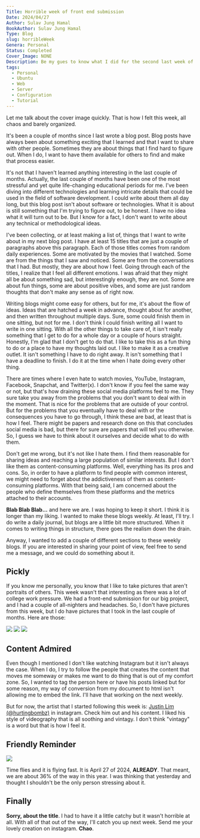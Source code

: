```yaml
---
Title: Horrible week of front end submission
Date: 2024/04/27
Author: Sulav Jung Hamal
BookAuthor: Sulav Jung Hamal
Type: Blog
slug: horribleWeek
Genera: Personal
Status: Completed
Cover_Image: NONE
Description: Be my gues to know what I did for the second last week of April.
tags:
  - Personal
  - Ubuntu
  - Web
  - Server
  - Configuration
  - Tutorial
---
```


Let me talk about the cover image quickly. That is how I felt this week, all chaos and barely organized.

It's been a couple of months since I last wrote a blog post. Blog posts have always been about something exciting that I learned and that I want to share with other people. Sometimes they are about things that I find hard to figure out. When I do, I want to have them available for others to find and make that process easier.

It's not that I haven't learned anything interesting in the last couple of months. Actually, the last couple of months have been one of the most stressful and yet quite life-changing educational periods for me. I've been diving into different technologies and learning intricate details that could be used in the field of software development. I could write about them all day long, but this blog post isn't about software or technologies. What it is about is still something that I'm trying to figure out, to be honest. I have no idea what it will turn out to be. But I know for a fact, I don't want to write about any technical or methodological ideas.

I've been collecting, or at least making a list of, things that I want to write about in my next blog post. I have at least 15 titles that are just a couple of paragraphs above this paragraph. Each of those titles comes from random daily experiences. Some are motivated by the movies that I watched. Some are from the things that I saw and noticed. Some are from the conversations that I had. But mostly, they are about how I feel. Going through each of the titles, I realize that I feel all different emotions. I was afraid that they might all be about something sad, but interestingly enough, they are not. Some are about fun things, some are about positive vibes, and some are just random thoughts that don't make any sense as of right now.

Writing blogs might come easy for others, but for me, it's about the flow of ideas. Ideas that are hatched a week in advance, thought about for another, and then written throughout multiple days. Sure, some could finish them in one sitting, but not for me. I don't think I could finish writing all I want to write in one sitting. With all the other things to take care of, it isn't really something that I get to do for a whole day or a couple of hours straight. Honestly, I'm glad that I don't get to do that. I like to take this as a fun thing to do or a place to have my thoughts laid out. I like to make it as a creative outlet. It isn't something I have to do right away. It isn't something that I have a deadline to finish. I do it at the time when I hate doing every other thing.

There are times where I even hate to watch movies, YouTube, Instagram, Facebook, Snapchat, and Twitter(x). I don't know if you feel the same way or not, but that's how draining these social media platforms feel to me. They sure take you away from the problems that you don't want to deal with in the moment. That is nice for the problems that are outside of your control. But for the problems that you eventually have to deal with or the consequences you have to go through, I think these are bad, at least that is how I feel. There might be papers and research done on this that concludes social media is bad, but there for sure are papers that will tell you otherwise. So, I guess we have to think about it ourselves and decide what to do with them.

Don't get me wrong, but it's not like I hate them. I find them reasonable for sharing ideas and reaching a large population of similar interests. But I don't like them as content-consuming platforms. Well, everything has its pros and cons. So, in order to have a platform to find people with common interest, we might need to forget about the addictiveness of them as content-consuming platforms. With that being said, I am concerned about the people who define themselves from these platforms and the metrics attached to their accounts.

**Blab Blab Blab...** and here we are. I was hoping to keep it short. I think it is longer than my liking. I wanted to make these blogs weekly. At least, I'll try. I do write a daily journal, but blogs are a little bit more structured. When it comes to writing things in structure, there goes the realism down the drain.

Anyway, I wanted to add a couple of different sections to these weekly blogs. If you are interested in sharing your point of view, feel free to send me a message, and we could do something about it.

## Pickly

If you know me personally, you know that I like to take pictures that aren't portraits of others. This week wasn't that interesting as there was a lot of college work pressure. We had a front-end submission for our big project, and I had a couple of all-nighters and headaches. So, I don't have pictures from this week, but I do have pictures that I took in the last couple of months. Here are those:

<div class="images3">
<img src="https://images.pexels.com/photos/21223491/pexels-photo-21223491.jpeg?auto=compress&cs=tinysrgb&w=1260&h=750&dpr=2" />
<img src="https://images.pexels.com/photos/21223490/pexels-photo-21223490.jpeg?auto=compress&cs=tinysrgb&w=1260&h=750&dpr=2" />
<img src = "https://images.pexels.com/photos/19908264/pexels-photo-19908264/free-photo-of-a-person-walking-down-a-snowy-street-in-a-city.jpeg?auto=compress&cs=tinysrgb&w=1260&h=750&dpr=2" />

</div>

## Content Admired

Even though I mentioned I don't like watching Instagram but it isn't always the case. When I do, I try to follow the people that creates the content that moves me someway or makes me want to do thing that is out of my comfort zone. So, I wanted to tag the person here or have his posts linked but for some reason, my way of conversion from my document to html isn't allowing me to embed the link. I'll have that working on the next weekly.

But for now, the artist that I started following this week is: [Justin Lim (@hurtingbombz)](https://www.instagram.com/hurtingbombz?igsh=MzRlODBiNWFlZA==) in instagram. Check him out and his content. I liked his style of videography that is all soothing and vintagy. I don't think "vintagy" is a word but that is how I feel it.

## Friendly Reminder

<img class="inlineImage" src="https://source.unsplash.com/clear-hour-glass-Xd_H7iOwKN0" />

Time flies and it is flying fast. It is April 27 of 2024, **ALREADY**. That meant, we are about 36% of the way in this year. I was thinking that yesterday and thought I shouldn't be the only person stressing about it.

## Finally

**Sorry, about the title**. I had to have it a little catchy but it wasn't horrible at all. With all of that out of the way, I'll catch you up next week. Send me your lovely creation on instagram. **Chao**.
